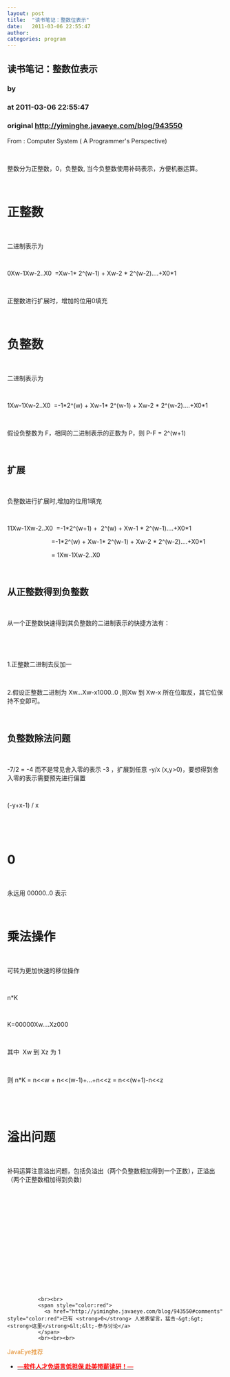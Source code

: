 ```yaml
---
layout: post
title:  "读书笔记：整数位表示"
date:   2011-03-06 22:55:47
author: 
categories: program
---
```


## 读书笔记：整数位表示
### by 
### at 2011-03-06 22:55:47
### original <http://yiminghe.javaeye.com/blog/943550>

<p>From : Computer System ( A Programmer's Perspective)</p>
<p> </p>
<p>整数分为正整数，0，负整数, 当今负整数使用补码表示，方便机器运算。</p>
<p> </p>
<h1>正整数</h1>
<p> </p>
<p>二进制表示为 </p>
<p> </p>
<p>0Xw-1Xw-2..X0  =Xw-1* 2^(w-1) + Xw-2 * 2^(w-2)....+X0*1</p>
<p> </p>
<p>正整数进行扩展时，增加的位用0填充</p>
<p> </p>
<h1>负整数</h1>
<p> </p>
<p>二进制表示为</p>
<p> </p>
<p>1Xw-1Xw-2..X0  =-1*2^(w) + Xw-1* 2^(w-1) + Xw-2 * 2^(w-2)....+X0*1</p>
<p> </p>
<p>假设负整数为 F，相同的二进制表示的正数为 P，则 P-F = 2^(w+1)</p>
<p> </p>
<h2>扩展</h2>
<p> </p>
<p>负整数进行扩展时,增加的位用1填充</p>
<p> </p>
<p>11Xw-1Xw-2..X0  =-1*2^(w+1) +  2^(w) + Xw-1 * 2^(w-1)....+X0*1</p>
<p>                          =-1*2^(w) + Xw-1* 2^(w-1) + Xw-2 * 2^(w-2)....+X0*1</p>
<p>                          = 1Xw-1Xw-2..X0</p>
<p> </p>
<h2>从正整数得到负整数</h2>
<p> </p>
<p>从一个正整数快速得到其负整数的二进制表示的快捷方法有：</p>
<p> </p>
<p> </p>
<p>1.正整数二进制去反加一</p>
<p> </p>
<p>2.假设正整数二进制为 Xw...Xw-x1000..0 ,则Xw 到 Xw-x 所在位取反，其它位保持不变即可。</p>
<p> </p>
<h2>负整数除法问题</h2>
<p> </p>
<p>-7/2 = -4 而不是常见舍入零的表示 -3 ，扩展到任意 -y/x (x,y&gt;0)，要想得到舍入零的表示需要预先进行偏置</p>
<p> </p>
<p>(-y+x-1) / x</p>
<p> </p>
<p> </p>
<h1>0 </h1>
<p> </p>
<p>永远用 00000..0 表示</p>
<p> </p>
<h1>乘法操作</h1>
<p> </p>
<p>可转为更加快速的移位操作</p>
<p> </p>
<p>n*K</p>
<p> </p>
<p>K=00000Xw....Xz000</p>
<p> </p>
<p>其中  Xw 到 Xz 为 1</p>
<p> </p>
<p>则 n*K = n&lt;&lt;w + n&lt;&lt;(w-1)+...+n&lt;&lt;z = n&lt;&lt;(w+1)-n&lt;&lt;z</p>
<p> </p>
<p> </p>
<h1>溢出问题</h1>
<p> </p>
<p>补码运算注意溢出问题，包括负溢出（两个负整数相加得到一个正数），正溢出（两个正整数相加得到负数)</p>
<p> </p>
<p> </p>
<p> </p>
<p> </p>
<p> </p>
<p> </p>
<p> </p>
<p> </p>
              
              
              <br><br>
              <span style="color:red">
                <a href="http://yiminghe.javaeye.com/blog/943550#comments" style="color:red">已有 <strong>0</strong> 人发表留言，猛击-&gt;&gt;<strong>这里</strong>&lt;&lt;-参与讨论</a>
              </span>
              <br><br><br>
<span style="color:#e28822">JavaEye推荐</span>
<br>
<ul><li><a href="http://yiminghe.iteye.com/clicks/433"><span style="color:red;font-weight:bold">—软件人才免语言低担保 赴美带薪读研！— </span></a></li></ul>
<br><br><br>